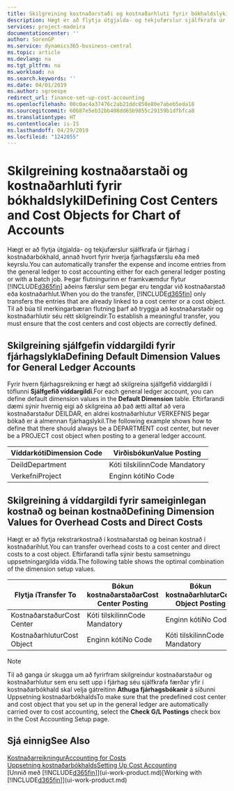 ```yaml
---
title: Skilgreining kostnaðarstaði og kostnaðarhluti fyrir bókhaldslykil | Microsoft Docs
description: Hægt er að flytja útgjalda- og tekjufærslur sjálfkrafa úr fjárhag í kostnaðarbókhald, annað hvort fyrir hverja fjarhagsfærslu eða með keyrslu. Þegar flutningurinn er framkvæmdur flytur kerfið aðeins færslur sem þegar eru tengdar við kostnaðarstað eða kostnaðarhlut. Til að búa til merkingarbæran flutning þarf að tryggja að kostnaðarstaðir og kostnaðarhlutir séu rétt skilgreindir.
services: project-madeira
documentationcenter: ''
author: SorenGP
ms.service: dynamics365-business-central
ms.topic: article
ms.devlang: na
ms.tgt_pltfrm: na
ms.workload: na
ms.search.keywords: ''
ms.date: 04/01/2019
ms.author: sgroespe
redirect_url: finance-set-up-cost-accounting
ms.openlocfilehash: 00c0ac4a37476c2ab21ddc850e80e7abeb5eda18
ms.sourcegitcommit: 60b87e5eb32bb408dd65b9855c29159b1dfbfca8
ms.translationtype: HT
ms.contentlocale: is-IS
ms.lasthandoff: 04/29/2019
ms.locfileid: "1242055"
---
```

# <a name="defining-cost-centers-and-cost-objects-for-chart-of-accounts"></a><span data-ttu-id="4a9f9-105">Skilgreining kostnaðarstaði og kostnaðarhluti fyrir bókhaldslykil</span><span class="sxs-lookup"><span data-stu-id="4a9f9-105">Defining Cost Centers and Cost Objects for Chart of Accounts</span></span>
<span data-ttu-id="4a9f9-106">Hægt er að flytja útgjalda- og tekjufærslur sjálfkrafa úr fjárhag í kostnaðarbókhald, annað hvort fyrir hverja fjarhagsfærslu eða með keyrslu.</span><span class="sxs-lookup"><span data-stu-id="4a9f9-106">You can automatically transfer the expense and income entries from the general ledger to cost accounting either for each general ledger posting or with a batch job.</span></span> <span data-ttu-id="4a9f9-107">Þegar flutningurinn er framkvæmdur flytur [!INCLUDE[d365fin](includes/d365fin_md.md)] aðeins færslur sem þegar eru tengdar við kostnaðarstað eða kostnaðarhlut.</span><span class="sxs-lookup"><span data-stu-id="4a9f9-107">When you do the transfer, [!INCLUDE[d365fin](includes/d365fin_md.md)] only transfers the entries that are already linked to a cost center or a cost object.</span></span> <span data-ttu-id="4a9f9-108">Til að búa til merkingarbæran flutning þarf að tryggja að kostnaðarstaðir og kostnaðarhlutir séu rétt skilgreindir.</span><span class="sxs-lookup"><span data-stu-id="4a9f9-108">To establish a meaningful transfer, you must ensure that the cost centers and cost objects are correctly defined.</span></span>  

## <a name="defining-default-dimension-values-for-general-ledger-accounts"></a><span data-ttu-id="4a9f9-109">Skilgreining sjálfgefin víddargildi fyrir fjárhagslykla</span><span class="sxs-lookup"><span data-stu-id="4a9f9-109">Defining Default Dimension Values for General Ledger Accounts</span></span>  
<span data-ttu-id="4a9f9-110">Fyrir hvern fjárhagsreikning er hægt að skilgreina sjálfgefið víddargildi í töflunni **Sjálfgefið víddargildi**.</span><span class="sxs-lookup"><span data-stu-id="4a9f9-110">For each general ledger account, you can define default dimension values in the **Default Dimension** table.</span></span> <span data-ttu-id="4a9f9-111">Eftirfarandi dæmi sýnir hvernig eigi að skilgreina að það ætti alltaf að vera kostnaðarstaður DEILDAR, en aldrei kostnaðarhlutur VERKEFNIS þegar bókað er á almennan fjárhagslykil.</span><span class="sxs-lookup"><span data-stu-id="4a9f9-111">The following example shows how to define that there should always be a DEPARTMENT cost center, but never be a PROJECT cost object when posting to a general ledger account.</span></span>  

|<span data-ttu-id="4a9f9-112">**Víddarkóti**</span><span class="sxs-lookup"><span data-stu-id="4a9f9-112">**Dimension Code**</span></span>|<span data-ttu-id="4a9f9-113">**Virðisbókun**</span><span class="sxs-lookup"><span data-stu-id="4a9f9-113">**Value Posting**</span></span>|  
|------------------------------------------|-----------------------------------------|  
|<span data-ttu-id="4a9f9-114">Deild</span><span class="sxs-lookup"><span data-stu-id="4a9f9-114">Department</span></span>|<span data-ttu-id="4a9f9-115">Kóti tilskilinn</span><span class="sxs-lookup"><span data-stu-id="4a9f9-115">Code Mandatory</span></span>|  
|<span data-ttu-id="4a9f9-116">Verkefni</span><span class="sxs-lookup"><span data-stu-id="4a9f9-116">Project</span></span>|<span data-ttu-id="4a9f9-117">Enginn kóti</span><span class="sxs-lookup"><span data-stu-id="4a9f9-117">No Code</span></span>|  

## <a name="defining-dimension-values-for-overhead-costs-and-direct-costs"></a><span data-ttu-id="4a9f9-118">Skilgreining á víddargildi fyrir sameiginlegan kostnað og beinan kostnað</span><span class="sxs-lookup"><span data-stu-id="4a9f9-118">Defining Dimension Values for Overhead Costs and Direct Costs</span></span>  
 <span data-ttu-id="4a9f9-119">Hægt er að flytja rekstrarkostnað í kostnaðarstað og beinan kostnað í kostnaðaríhlut.</span><span class="sxs-lookup"><span data-stu-id="4a9f9-119">You can transfer overhead costs to a cost center and direct costs to a cost object.</span></span> <span data-ttu-id="4a9f9-120">Eftirfarandi tafla sýnir bestu samsetningu uppsetningargilda vídda.</span><span class="sxs-lookup"><span data-stu-id="4a9f9-120">The following table shows the optimal combination of the dimension setup values.</span></span>  

|<span data-ttu-id="4a9f9-121">Flytja í</span><span class="sxs-lookup"><span data-stu-id="4a9f9-121">Transfer To</span></span>|<span data-ttu-id="4a9f9-122">Bókun kostnaðarstaðar</span><span class="sxs-lookup"><span data-stu-id="4a9f9-122">Cost Center Posting</span></span>|<span data-ttu-id="4a9f9-123">Bókun kostnaðarhlutar</span><span class="sxs-lookup"><span data-stu-id="4a9f9-123">Cost Object Posting</span></span>|  
|-----------------|-------------------------|-------------------------|  
|<span data-ttu-id="4a9f9-124">Kostnaðarstaður</span><span class="sxs-lookup"><span data-stu-id="4a9f9-124">Cost Center</span></span>|<span data-ttu-id="4a9f9-125">Kóti tilskilinn</span><span class="sxs-lookup"><span data-stu-id="4a9f9-125">Code Mandatory</span></span>|<span data-ttu-id="4a9f9-126">Enginn kóti</span><span class="sxs-lookup"><span data-stu-id="4a9f9-126">No Code</span></span>|  
|<span data-ttu-id="4a9f9-127">Kostnaðarhlutur</span><span class="sxs-lookup"><span data-stu-id="4a9f9-127">Cost Object</span></span>|<span data-ttu-id="4a9f9-128">Enginn kóti</span><span class="sxs-lookup"><span data-stu-id="4a9f9-128">No Code</span></span>|<span data-ttu-id="4a9f9-129">Kóti tilskilinn</span><span class="sxs-lookup"><span data-stu-id="4a9f9-129">Code Mandatory</span></span>|  

> [!NOTE]  
>  <span data-ttu-id="4a9f9-130">Til að ganga úr skugga um að fyrirfram skilgreindur kostnaðarstaður og kostnaðarhlutur sem eru sett upp í fjárhag séu sjálfkrafa færðar yfir í kostnaðarbókhald skal velja gátreitinn **Athuga fjárhagsbókanir** á síðunni Uppsetning kostnaðarbókhalds</span><span class="sxs-lookup"><span data-stu-id="4a9f9-130">To make sure that the predefined cost center and cost object that you set up in the general ledger are automatically carried over to cost accounting, select the **Check G/L Postings** check box in the Cost Accounting Setup page.</span></span>  

## <a name="see-also"></a><span data-ttu-id="4a9f9-131">Sjá einnig</span><span class="sxs-lookup"><span data-stu-id="4a9f9-131">See Also</span></span>  
[<span data-ttu-id="4a9f9-132">Kostnaðarreikningur</span><span class="sxs-lookup"><span data-stu-id="4a9f9-132">Accounting for Costs</span></span>](finance-manage-cost-accounting.md)  
[<span data-ttu-id="4a9f9-133">Uppsetning kostnaðarbókhalds</span><span class="sxs-lookup"><span data-stu-id="4a9f9-133">Setting Up Cost Accounting</span></span>](finance-set-up-cost-accounting.md)  
<span data-ttu-id="4a9f9-134">[Unnið með [!INCLUDE[d365fin](includes/d365fin_md.md)]](ui-work-product.md)</span><span class="sxs-lookup"><span data-stu-id="4a9f9-134">[Working with [!INCLUDE[d365fin](includes/d365fin_md.md)]](ui-work-product.md)</span></span>

